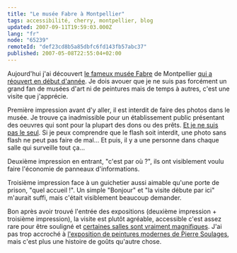 ```yaml
---
title: "Le musée Fabre à Montpellier"
tags: accessibilité, cherry, montpellier, blog
updated: 2007-09-11T19:59:03.000Z
lang: "fr"
node: "65239"
remoteId: "def23cd8b5a85dbfc6fd143fb57abc37"
published: 2007-05-08T22:55:04+02:00
---
```

 
Aujourd'hui j'ai découvert [le fameux musée Fabre](http://www.montpellier-agglo.com/1143214656947/0/fiche___article/&amp;RH=1140901109908) de Montpellier [qui a réouvert en début d'année](http://www.montpellier-agglo.com/07578335/0/fiche___actualite/&amp;RH=1140902803129). Je dois avouer que je ne suis pas forcément un grand fan de musées d'art ni de peintures mais de temps à autres, c'est une visite que j'apprécie.

 
Première impression avant d'y aller, il est interdit de faire des photos dans le musée. Je trouve ça inadmissible pour un établissement public présentant des oeuvres qui sont pour la plupart des dons ou des prêts. [Et je ne suis pas le seul](http://ahahh.blog.lemonde.fr/2007/03/09/le-musee-fabre-a-montpellier-reouverture-apres-travaux/). Si je peux comprendre que le flash soit interdit, une photo sans flash ne peut pas faire de mal... Et puis, il y a une personne dans chaque salle qui surveille tout ça...

 
Deuxième impression en entrant, &quot;c'est par où ?&quot;, ils ont visiblement voulu faire l'économie de panneaux d'informations.

 
Troisième impression face à un guichetier aussi aimable qu'une porte de prison, &quot;quel accueil !&quot;. Un simple &quot;Bonjour&quot; et &quot;la visite débute par ici&quot; m'aurait suffi, mais c'était visiblement beaucoup demander.

 
Bon après avoir trouvé l'entrée des expositions (deuxième impression + troisième impression), la visite est plutôt agréable, accessible c'est assez rare pour être souligné et [certaines salles sont vraiment magnifiques](http://www.latribunedelart.com/Musees/Musees_2007/Fabre_Colonnes.htm). J'ai pas trop accroché à [l'exposition de peintures modernes de Pierre Soulages](http://www.pierre-soulages.com/pages/montpellier/fabreexpovisite.html), mais c'est plus une histoire de goûts qu'autre chose.

